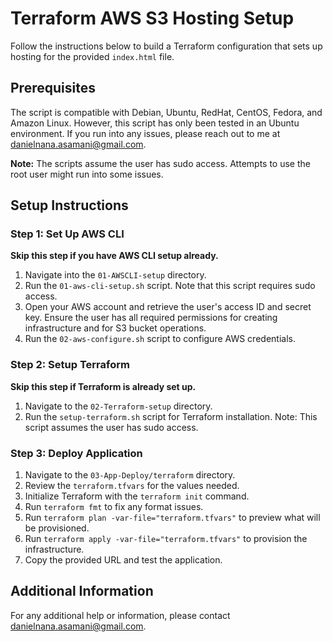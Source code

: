 # Terraform AWS S3 Hosting Setup

Follow the instructions below to build a Terraform configuration that sets up hosting for the provided `index.html` file.

## Prerequisites

The script is compatible with Debian, Ubuntu, RedHat, CentOS, Fedora, and Amazon Linux. However, this script has only been tested in an Ubuntu environment. If you run into any issues, please reach out to me at [danielnana.asamani@gmail.com](mailto:danielnana.asamani@gmail.com).

**Note:** The scripts assume the user has sudo access. Attempts to use the root user might run into some issues.

## Setup Instructions

### Step 1: Set Up AWS CLI

**Skip this step if you have AWS CLI setup already.**

1. Navigate into the `01-AWSCLI-setup` directory.
2. Run the `01-aws-cli-setup.sh` script. Note that this script requires sudo access.
3. Open your AWS account and retrieve the user's access ID and secret key. Ensure the user has all required permissions for creating infrastructure and for S3 bucket operations.
4. Run the `02-aws-configure.sh` script to configure AWS credentials.

### Step 2: Setup Terraform

**Skip this step if Terraform is already set up.**

1. Navigate to the `02-Terraform-setup` directory.
2. Run the `setup-terraform.sh` script for Terraform installation. Note: This script assumes the user has sudo access.

### Step 3: Deploy Application

1. Navigate to the `03-App-Deploy/terraform` directory.
2. Review the `terraform.tfvars` for the values needed.
3. Initialize Terraform with the `terraform init` command.
4. Run `terraform fmt` to fix any format issues.
5. Run `terraform plan -var-file="terraform.tfvars"` to preview what will be provisioned.
6. Run `terraform apply -var-file="terraform.tfvars"` to provision the infrastructure.
7. Copy the provided URL and test the application.

## Additional Information

For any additional help or information, please contact [danielnana.asamani@gmail.com](mailto:danielnana.asamani@gmail.com).

